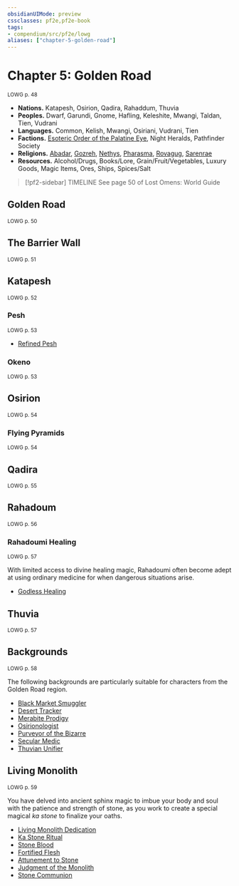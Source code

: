 ```yaml
---
obsidianUIMode: preview
cssclasses: pf2e,pf2e-book
tags:
- compendium/src/pf2e/lowg
aliases: ["chapter-5-golden-road"]
---
```

# Chapter 5: Golden Road
<sup>LOWG p. 48</sup>

- **Nations.** Katapesh, Osirion, Qadira, Rahaddum, Thuvia
- **Peoples.** Dwarf, Garundi, Gnome, Hafling, Keleshite, Mwangi, Taldan, Tien, Vudrani
- **Languages.** Common, Kelish, Mwangi, Osiriani, Vudrani, Tien
- **Factions.** [Esoteric Order of the Palatine Eye](compendium/setting/deities/esoteric-order-of-the-palatine-eye-logm.md), Night Heralds, Pathfinder Society
- **Religions.** [Abadar](compendium/setting/deities/abadar.md), [Gozreh](compendium/setting/deities/gozreh.md), [Nethys](compendium/setting/deities/nethys.md), [Pharasma](compendium/setting/deities/pharasma.md), [Rovagug](compendium/setting/deities/rovagug.md), [Sarenrae](compendium/setting/deities/sarenrae.md)
- **Resources.** Alcohol/Drugs, Books/Lore, Grain/Fruit/Vegetables, Luxury Goods, Magic Items, Ores, Ships, Spices/Salt

> [!pf2-sidebar] TIMELINE
> See page 50 of Lost Omens: World Guide

## Golden Road
<sup>LOWG p. 50</sup>

## The Barrier Wall
<sup>LOWG p. 51</sup>

## Katapesh
<sup>LOWG p. 52</sup>

### Pesh
<sup>LOWG p. 53</sup>

- [Refined Pesh](compendium/equipment/items/refined-pesh-gmg.md)

### Okeno
<sup>LOWG p. 53</sup>

## Osirion
<sup>LOWG p. 54</sup>

### Flying Pyramids
<sup>LOWG p. 54</sup>

## Qadira
<sup>LOWG p. 55</sup>

## Rahadoum
<sup>LOWG p. 56</sup>

### Rahadoumi Healing
<sup>LOWG p. 57</sup>

With limited access to divine healing magic, Rahadoumi often become adept at using ordinary medicine for when dangerous situations arise.

- [Godless Healing](compendium/feats/godless-healing-lowg.md)

## Thuvia
<sup>LOWG p. 57</sup>

## Backgrounds
<sup>LOWG p. 58</sup>

The following backgrounds are particularly suitable for characters from the Golden Road region.

- [Black Market Smuggler](compendium/character/backgrounds/black-market-smuggler-lowg.md)
- [Desert Tracker](compendium/character/backgrounds/desert-tracker-lowg.md)
- [Merabite Prodigy](compendium/character/backgrounds/merabite-prodigy-lowg.md)
- [Osirionologist](compendium/character/backgrounds/osirionologist-lowg.md)
- [Purveyor of the Bizarre](compendium/character/backgrounds/purveyor-of-the-bizarre-lowg.md)
- [Secular Medic](compendium/character/backgrounds/secular-medic-lowg.md)
- [Thuvian Unifier](compendium/character/backgrounds/thuvian-unifier-lowg.md)

## Living Monolith
<sup>LOWG p. 59</sup>

You have delved into ancient sphinx magic to imbue your body and soul with the patience and strength of stone, as you work to create a special magical _ka stone_ to finalize your oaths.

- [Living Monolith Dedication](compendium/feats/living-monolith-dedication-lowg.md)
- [Ka Stone Ritual](compendium/feats/ka-stone-ritual-lowg.md)
- [Stone Blood](compendium/feats/stone-blood-lowg.md)
- [Fortified Flesh](compendium/feats/fortified-flesh-lowg.md)
- [Attunement to Stone](compendium/feats/attunement-to-stone-lowg.md)
- [Judgment of the Monolith](compendium/feats/judgment-of-the-monolith-lowg.md)
- [Stone Communion](compendium/feats/stone-communion-lowg.md)